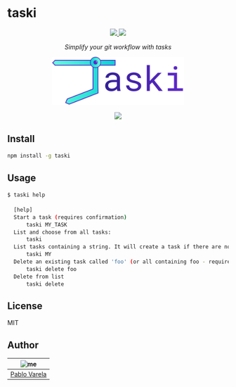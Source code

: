 # taski

<p align="center">
  <a href="https://github.com/pablopunk/miny"><img src="https://img.shields.io/badge/made_with-miny-1eced8.svg" /> </a>
  <a href="https://www.npmjs.com/package/taski"><img src="https://img.shields.io/npm/dt/taski.svg" /></a>
</p>

<p align="center">
  <i>Simplify your git workflow with tasks</i>
</p>

<p align="center">
  <img src="https://raw.githubusercontent.com/pablopunk/taski/master/res/taski.svg?sanitize=true" alt="logo" width="300"/>
</p>

<p align="center">
  <a href="https://asciinema.org/a/YArtoa00PICWDPYq1DQXMX4zp" target="_blank"><img src="https://asciinema.org/a/YArtoa00PICWDPYq1DQXMX4zp.svg" /></a>
</p>

## Install

```sh
npm install -g taski
```

## Usage

```bash
$ taski help

  [help]
  Start a task (requires confirmation)
      taski MY_TASK
  List and choose from all tasks:
      taski
  List tasks containing a string. It will create a task if there are no results. The search is "smart case" (it will be case sensitive only if there are any uppercase letters in the search term).
      taski MY
  Delete an existing task called 'foo' (or all containing foo - requires confirmation)
      taski delete foo
  Delete from list
      taski delete

```

## License

MIT

## Author

| ![me](https://gravatar.com/avatar/fa50aeff0ddd6e63273a068b04353d9d?size=100) |
| ---------------------------------------------------------------------------- |
| [Pablo Varela](https://pablo.pink)                                           |
